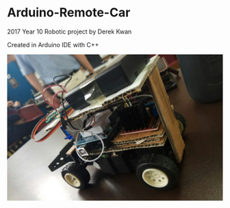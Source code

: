 # Arduino-Remote-Car
2017 Year 10 Robotic project by Derek Kwan

Created in Arduino IDE with C++

![Image of Remote Car](https://github.com/DerekK01/Arduino-Remote-Car/blob/main/remote%20car.jpeg)

